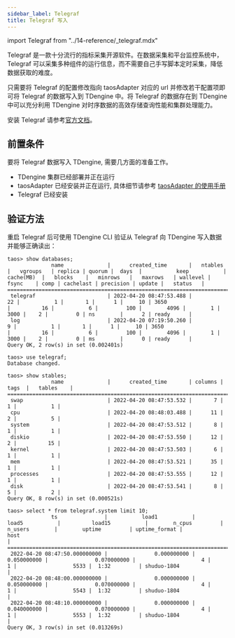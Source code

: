 ```yaml
---
sidebar_label: Telegraf
title: Telegraf 写入
---
```


import Telegraf from "../14-reference/_telegraf.mdx"

Telegraf 是一款十分流行的指标采集开源软件。在数据采集和平台监控系统中，Telegraf 可以采集多种组件的运行信息，而不需要自己手写脚本定时采集，降低数据获取的难度。

只需要将 Telegraf 的配置修改指向 taosAdapter 对应的 url 并修改若干配置项即可将 Telegraf 的数据写入到 TDengine 中。将 Telegraf 的数据存在到 TDengine 中可以充分利用 TDengine 对时序数据的高效存储查询性能和集群处理能力。

安装 Telegraf 请参考[官方文档](https://docs.influxdata.com/telegraf/v1.22/install/)。

## 前置条件

要将 Telegraf 数据写入 TDengine, 需要几方面的准备工作。
- TDengine 集群已经部署并正在运行
- taosAdapter 已经安装并正在运行, 具体细节请参考 [taosAdapter 的使用手册](/reference/taosadapter)
- Telegraf 已经安装

<Telegraf />

## 验证方法

重启 Telegraf 后可使用 TDengine CLI 验证从 Telegraf 向 TDengine 写入数据并能够正确读出：

```
taos> show databases;
              name              |      created_time       |   ntables   |   vgroups   | replica | quorum |  days  |           keep           |  cache(MB)  |   blocks    |   minrows   |   maxrows   | wallevel |    fsync    | comp | cachelast | precision | update |   status   |
====================================================================================================================================================================================================================================================================================
 telegraf                       | 2022-04-20 08:47:53.488 |          22 |           1 |       1 |      1 |     10 | 3650                     |          16 |           6 |         100 |        4096 |        1 |        3000 |    2 |         0 | ns        |      2 | ready      |
 log                            | 2022-04-20 07:19:50.260 |           9 |           1 |       1 |      1 |     10 | 3650                     |          16 |           6 |         100 |        4096 |        1 |        3000 |    2 |         0 | ms        |      0 | ready      |
Query OK, 2 row(s) in set (0.002401s)

taos> use telegraf;
Database changed.

taos> show stables;
              name              |      created_time       | columns |  tags  |   tables    |
============================================================================================
 swap                           | 2022-04-20 08:47:53.532 |       7 |      1 |           1 |
 cpu                            | 2022-04-20 08:48:03.488 |      11 |      2 |           5 |
 system                         | 2022-04-20 08:47:53.512 |       8 |      1 |           1 |
 diskio                         | 2022-04-20 08:47:53.550 |      12 |      2 |          15 |
 kernel                         | 2022-04-20 08:47:53.503 |       6 |      1 |           1 |
 mem                            | 2022-04-20 08:47:53.521 |      35 |      1 |           1 |
 processes                      | 2022-04-20 08:47:53.555 |      12 |      1 |           1 |
 disk                           | 2022-04-20 08:47:53.541 |       8 |      5 |           2 |
Query OK, 8 row(s) in set (0.000521s)

taos> select * from telegraf.system limit 10;
              ts               |           load1           |           load5           |          load15           |        n_cpus         |        n_users        |        uptime         | uptime_format |              host
|
=============================================================================================================================================================================================================================================
 2022-04-20 08:47:50.000000000 |               0.000000000 |               0.050000000 |               0.070000000 |                     4 |                     1 |                  5533 |  1:32         | shuduo-1804
|
 2022-04-20 08:48:00.000000000 |               0.000000000 |               0.050000000 |               0.070000000 |                     4 |                     1 |                  5543 |  1:32         | shuduo-1804
|
 2022-04-20 08:48:10.000000000 |               0.000000000 |               0.040000000 |               0.070000000 |                     4 |                     1 |                  5553 |  1:32         | shuduo-1804
|
Query OK, 3 row(s) in set (0.013269s)
```
